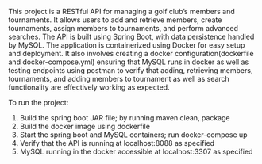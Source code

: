 This project is a RESTful API for managing a golf club’s members and tournaments. It allows users to add and retrieve members, create tournaments, assign members to tournaments, and perform advanced searches. The API is built using Spring Boot, with data persistence handled by MySQL. The application is containerized using Docker for easy setup and deployment.
It also involves creating a docker configuration(dockerfile and docker-compose.yml) ensuring that MySQL runs in docker as well as testing endpoints using postman to verify that adding, retrieving members, tournaments, and adding members to tournament as well as search functionality are effectively working as expected.

To run the project:
1. Build the spring boot JAR file; by running maven clean, package
2. Build the docker image using dockerfile
3. Start the spring boot and MySQL containers; run docker-compose up
4. Verify that the API is running at localhost:8088 as specified
5. MySQL running in the docker accessible at localhost:3307 as specified
